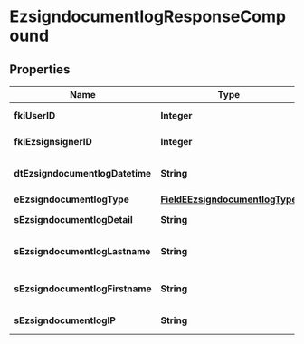 

# EzsigndocumentlogResponseCompound

## Properties

Name | Type | Description | Notes
------------ | ------------- | ------------- | -------------
**fkiUserID** | **Integer** | The unique ID of the User |  [optional]
**fkiEzsignsignerID** | **Integer** | The unique ID of the Ezsignsigner |  [optional]
**dtEzsigndocumentlogDatetime** | **String** | The date and time at which the event was logged | 
**eEzsigndocumentlogType** | [**FieldEEzsigndocumentlogType**](FieldEEzsigndocumentlogType.md) |  | 
**sEzsigndocumentlogDetail** | **String** | The detail of the Ezsigndocumentlog | 
**sEzsigndocumentlogLastname** | **String** | The last name of the User or Ezsignsigner | 
**sEzsigndocumentlogFirstname** | **String** | The first name of the User or Ezsignsigner | 
**sEzsigndocumentlogIP** | **String** | Represent an IP address. | 




